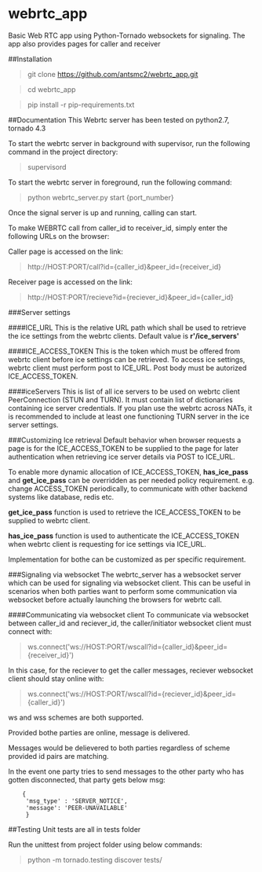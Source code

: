 # webrtc_app
Basic Web RTC app using Python-Tornado websockets for signaling.
The app also provides pages for caller and receiver

##Installation
>git clone https://github.com/antsmc2/webrtc_app.git

>cd webrtc_app

>pip install -r pip-requirements.txt

##Documentation
This Webrtc server has been tested on python2.7, tornado 4.3

To start the webrtc server in background with supervisor, run the following command in the project directory:

>supervisord

To start the webrtc server in foreground, run the following command:

>python webrtc_server.py start {port_number}


Once the signal server is up and running, calling can start.

To make WEBRTC call from caller_id to receiver_id, simply enter the following URLs on the browser:

Caller page is accessed on the link:

 >http://HOST:PORT/call?id={caller_id}&peer_id={receiver_id}

Receiver page is accessed on the link:

 >http://HOST:PORT/recieve?id={reciever_id}&peer_id={caller_id}


###Server settings

####ICE_URL
This is the relative URL path which shall be used to retrieve the ice settings from the webrtc clients. Default value is **r'/ice_servers'**

####ICE_ACCESS_TOKEN
This is the token which must be offered from webrtc client before ice settings can be retrieved. To access ice settings, webrtc client must perform post to ICE_URL. Post body must be autorized ICE_ACCESS_TOKEN. 

####iceServers
This is list of all ice servers to be used on webrtc client PeerConnection (STUN and TURN). It must contain list of dictionaries containing ice server credentials. If you plan use the webrtc across NATs, it is recommended to include at least one functioning TURN server in the ice server settings.

###Customizing Ice retrieval
Default behavior when browser requests a page is for the ICE_ACCESS_TOKEN to be supplied to the page for later authentication when retrieving ice server details via POST to ICE_URL.

To enable more dynamic allocation of ICE_ACCESS_TOKEN, **has_ice_pass** and **get_ice_pass** can be overridden as per needed policy requirement. e.g. change ACCESS_TOKEN periodically, to communicate with other backend systems like database, redis etc. 

**get_ice_pass** function is used to retrieve the ICE_ACCESS_TOKEN to be supplied to webrtc client.

**has_ice_pass** function is used to authenticate the ICE_ACCESS_TOKEN when webrtc client is requesting for ice settings via ICE_URL.

Implementation for bothe can be customized as per specific requirement.

###Signaling via websocket
The webrtc_server has a websocket server which can be used for signaling via websocket client. This can be useful in scenarios when both parties want to perform some communication via websocket before actually launching the browsers for webrtc call.

####Communicating via websocket client
To communicate via websocket between caller_id and reciever_id, the caller/initiator websocket client must connect with:

>ws.connect('ws://HOST:PORT/wscall?id={caller_id}&peer_id={receiver_id}')

In this case, for the reciever to get the caller messages, reciever websocket client should stay online with:

>ws.connect('ws://HOST:PORT/wscall?id={reciever_id}&peer_id={caller_id}')

ws and wss schemes are both supported.  

Provided bothe parties are online, message is delivered.

Messages would be delievered to both parties regardless of scheme provided id pairs are matching.

In the event one party tries to send messages to the other party who has gotten disconnected, that party gets below msg: 
```
    {
     'msg_type' : 'SERVER_NOTICE',
     'message': 'PEER-UNAVAILABLE'
     }
```


##Testing
Unit tests are all in tests folder

Run the unittest from project folder using below commands:

>python -m tornado.testing discover tests/


